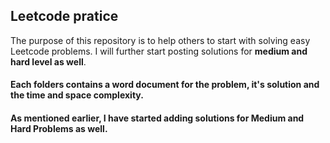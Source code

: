 
<h2>Leetcode pratice</h2>

The purpose of this repository is to help others to start with solving easy Leetcode problems. I will further start posting solutions for **medium and hard level as well**.

#### Each folders contains a word document for the problem, it's solution and the time and space complexity.


#### As mentioned earlier, I have started adding solutions for Medium and Hard Problems as well.
